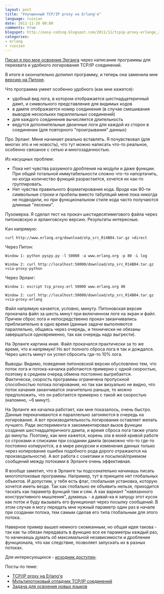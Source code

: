 ```yaml
---
layout: post
title: "Улучшенный TCP/IP proxy на Erlang'e"
language: russian
date: 2011-11-26 00:00
comments: true
blogspot: http://easy-coding.blogspot.com/2011/11/tcpip-proxy-erlange_26.html
categories: 
- erlang
- russian
---
```

[Писал я про мое освоение Эрганга][TCP/IP proxy на Erlang'e] через написание программы для перехвата и удобного логирования TCP/IP соединений.

B итоге я окончательно допилил программу, и теперь она заменила мне [версию на Питоне][Мультипотоковый отладчик TCP/IP соединений].

Что программа умеет особенно удобного (как мне кажется):

* удобный вид лога, в котором отображается шестнадцатеричный дамп, и символьного представление для видимых кодов
* в дампе отображается номер соединения (в случае смешивания выводов нескольких параллельных соединений)
* для каждого соединения вычисляется длительность
* ведутся дополнительные двоичные логи для каждой из сторон в соединении (для повторного "проигрывания" данных)

Про Эрланг. Меня начинает реально вставлять. Я почувствовал (для многих это и не новость), что тут можно написать что-то реальное, особенно связаное с сетью и многозадачностью.

Из насущных проблем:

* Пока нет чувства разумного дробления на модули и даже функции. При общей тотальной иммутабельности сложно что-то напортачить, но когда количество функций разрастается, хочется их как-то группировать.
* Нет чувства правильного форматирования кода. Вроде как 80-ти символьные строки и пробелы вместо табуляций меня пока никогда не подводили, но при функциональном стиле кода часто получаются длинные "лесенки".

Пузомерка. Я сделал тест на прокач шестидесятимегового файла через питоновскую и эрланговскую версию. Результаты интересные.

Кач напрямую:

    curl http://www.erlang.org/download/otp_src_R14B04.tar.gz >direct

Через Питон:

    Window 1: python pyspy.py -l 50000 -a www.erlang.org -p 80 -L log

    Window 2: curl http://localhost:50000/download/otp_src_R14B04.tar.gz >via-proxy-python
    
Через Эрланг:

    Window 1: escript tcp_proxy.erl 50000 www.erlang.org 80

    Window 2: curl http://localhost:50000/download/otp_src_R14B04.tar.gz >via-proxy-erlang
    
Файл напрямую качается, условно, минуту. Питоновская версия прокачала файл за шесть минут при включенном логе на экран и файл. Причем сброс лога и непосредственно прокач заканчивались приблизительно в одно время (данные задачи выполняются параллельно, общаясь через очередь, и технически не обязаны завершаться одновременно, так как очередь надо выгрести).

На Эрланге картина иная. Файл прокачался практически за то же время, что и напрямую! Но вот полного сброса лога я так и дождался. Через шесть минут он успел сбросить где-то 10% лога.

Выводы: Видимо, поведение питоновской версии обусловлено тем, что поток лога и потока-качалка работаются примерно с одной скоростью, поэтому в среднем очеред обмена постоянно выгребается. Фактически, скорость программы ограничена пропускной способностью потока логирования, но так как визуально не видно, что поток качания заканчиватся значительно раньше, то можно предположить, что он работается примерно с такой же скоростью (напомню, ~6 минут).

На Эрланге же качалка работает, как мне показалось, очень быстро. Данные перекачиваются и параллельно загоняются в очередь на логирование. А вот производительность логирования оставляет желать лучшего. Ради эксперимента я закомментировал вызов функции создания шестнадцатеричного дампа, и время сброса лога также упало до минуты. Поэтому, как мне кажется, корень зла в моей кривой работе со строками и списками при создании дампа (возможно что-то где-то постоянно копируются, а в мире рекурсии и изменения данных только через копирование ошибки подобного рода дорого отражаются на производильности). А вот работа с сокетами и посылкой/приемом сообщений между потоками в Эрланге очень эффективная.

Я вообще заметил, что в Эрланге ты подсознательно начинашь писать многопотоковые программы. Например, тут в принципе нет глобальных объектов. И допустим, у тебя есть флаг, глобальная установка, которую хочется иметь везде. Так как глобально ее объявить нельзя, приходится таскать как параметр функций там и сям. А как вариант "навязанного конструктивного мышления", думаешь - а давай-ка я запущу этот кусок как поток и буду вызывать его функционал через посылку сообщений. В этом случае я могу передать мне нужный параметр один раз в начале при создании потока, тем самым сделав его типа глобальным для этого потока.

Наверное пример вышел немного скомканным, но общая идея такова - так как ты обязан передавать в функцию все ее параметры каждый раз, то начинаешь думать об максимальной независимости и дроблении функционала, что как следствие, позволяет запускать их в разных потоках.

Для интересующихся - [исходник доступен][tcp_proxy.erl].

[tcp_proxy.erl]: https://github.com/begoon/erl-tcpspy/blob/master/tcp_proxy.erl

Посты по теме:

* [TCP/IP proxy на Erlang'e][]
* [Мультипотоковый отладчик TCP/IP соединений][]
* [Задача для освоения новых языков][]

[TCP/IP proxy на Erlang'e]: /blog/russian/2011/11/22/tcpip-proxy-in-erlang/
[Мультипотоковый отладчик TCP/IP соединений]: /blog/russian/2009/09/04/multi-threaded-tcpip-debugger/
[Задача для освоения новых языков]: /blog/russian/2011/11/19/problem-to-try-new-languages/

